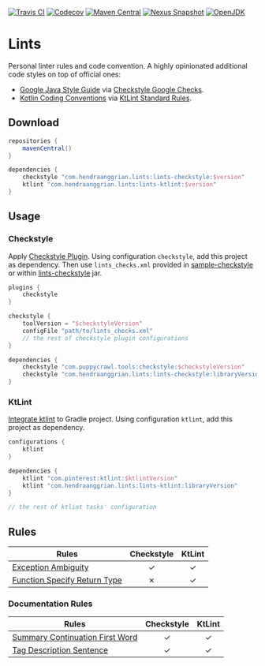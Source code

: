 [![Travis CI](https://img.shields.io/travis/com/hendraanggrian/lints)](https://travis-ci.com/github/hendraanggrian/lints/)
[![Codecov](https://img.shields.io/codecov/c/github/hendraanggrian/lints)](https://codecov.io/gh/hendraanggrian/lints/)
[![Maven Central](https://img.shields.io/maven-central/v/com.hendraanggrian.lints/lints-ktlint)](https://search.maven.org/artifact/com.hendraanggrian.lints/lints-ktlint/)
[![Nexus Snapshot](https://img.shields.io/nexus/s/com.hendraanggrian.lints/lints-ktlint?server=https%3A%2F%2Fs01.oss.sonatype.org)](https://s01.oss.sonatype.org/content/repositories/snapshots/com/hendraanggrian/lints/lints-ktlint/)
[![OpenJDK](https://img.shields.io/badge/jdk-1.8%2B-informational)](https://openjdk.java.net/projects/jdk8/)

# Lints

Personal linter rules and code convention. A highly opinionated additional code styles on top of
official ones:
- [Google Java Style Guide](https://google.github.io/styleguide/javaguide.html)
  via [Checkstyle Google Checks](https://checkstyle.sourceforge.io/google_style.html).
- [Kotlin Coding Conventions](https://kotlinlang.org/docs/coding-conventions.html)
  via [KtLint Standard Rules](https://pinterest.github.io/ktlint/rules/standard/).

## Download

```gradle
repositories {
    mavenCentral()
}

dependencies {
    checkstyle "com.hendraanggrian.lints:lints-checkstyle:$version"
    ktlint "com.hendraanggrian.lints:lints-ktlint:$version"
}
```

## Usage

### Checkstyle

Apply [Checkstyle Plugin](https://docs.gradle.org/current/userguide/checkstyle_plugin.html). Using
configuration `checkstyle`, add this project as dependency. Then use `lints_checks.xml` provided
in [sample-checkstyle](sample-checkstyle) or within [lints-checkstyle](lints-checkstyle) jar.

```gradle
plugins {
    checkstyle
}

checkstyle {
    toolVersion = "$checkstyleVersion"
    configFile "path/to/lints_checks.xml"
    // the rest of checkstyle plugin configurations
}

dependencies {
    checkstyle "com.puppycrawl.tools:checkstyle:$checkstyleVersion"
    checkstyle "com.hendraanggrian.lints:lints-checkstyle:libraryVersion"
}
```

### KtLint

[Integrate ktlint](https://pinterest.github.io/ktlint/install/integrations/#custom-gradle-integration)
to Gradle project. Using configuration `ktlint`, add this project as dependency.

```gradle
configurations {
    ktlint
}

dependencies {
    ktlint "com.pinterest:ktlint:$ktlintVersion"
    ktlint "com.hendraanggrian.lints:lints-ktlint:libraryVersion"
}

// the rest of ktlint tasks' configuration
```

## Rules

| Rules | Checkstyle | KtLint |
| --- | :---: | :---: |
| [Exception Ambiguity](guides/exception-ambiguity.md) | &check; | &check; |
| [Function Specify Return Type](guides/function-specify-return-type.md) | &cross; | &check; |

### Documentation Rules

| Rules | Checkstyle | KtLint |
| --- | :---: | :---: |
| [Summary Continuation First Word](guides/docs/summary-continuation-first-word.md) | &check; | &check; |
| [Tag Description Sentence](guides/docs/tag-description-sentence.md) | &check; | &check; |
